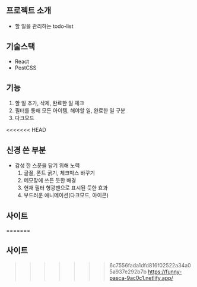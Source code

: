 ## 프로젝트 소개

- 할 일을 관리하는 todo-list

## 기술스택

- React
- PostCSS

## 기능

1. 할 일 추가, 삭제, 완료한 일 체크
2. 필터를 통해 모든 아이템, 해야할 일, 완료한 일 구분
3. 다크모드

<<<<<<< HEAD
## 신경 쓴 부분

- 감성 한 스푼을 담기 위해 노력
  1. 글꼴, 폰트 굵기, 체크박스 바꾸기
  2. 메모장에 쓰든 듯한 배경
  3. 현재 필터 형광펜으로 표시된 듯한 효과
  4. 부드러운 애니메이션(다크모드, 아이콘)

## 사이트

=======
## 사이트
>>>>>>> 6c7556fada1dfd816f02522a34a05a937e292b7b
https://funny-pasca-9ac0c1.netlify.app/
